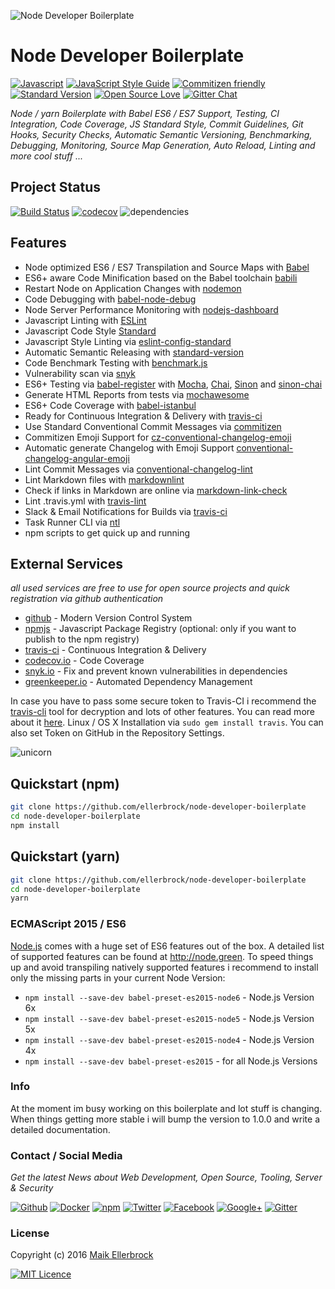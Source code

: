 ![Node Developer Boilerplate](https://github.frapsoft.com/top/babel-es7.jpg?v=101)

# Node Developer Boilerplate

[![Javascript](https://badges.frapsoft.com/javascript/code/javascript.svg?v=100)](https://github.com/ellerbrock/javascript-badges/) [![JavaScript Style Guide](https://img.shields.io/badge/code%20style-standard-brightgreen.svg)](https://github.com/ellerbrock/javascript-badges/) [![Commitizen friendly](https://img.shields.io/badge/commitizen-friendly-brightgreen.svg)](http://commitizen.github.io/cz-cli/) [![Standard Version](https://img.shields.io/badge/release-standard%20version-brightgreen.svg)](https://github.com/conventional-changelog/standard-version) [![Open Source Love](https://badges.frapsoft.com/os/v1/open-source.svg?v=102)](https://github.com/ellerbrock/open-source-badges/) [![Gitter Chat](https://badges.gitter.im/frapsoft/frapsoft.svg)](https://gitter.im/frapsoft/frapsoft/)

_Node / yarn Boilerplate with Babel ES6 / ES7 Support, Testing, CI Integration, Code Coverage, JS Standard Style, Commit Guidelines, Git Hooks, Security Checks, Automatic Semantic Versioning, Benchmarking, Debugging, Monitoring, Source Map Generation, Auto Reload, Linting and more cool stuff ..._

## Project Status

[![Build Status](https://travis-ci.org/ellerbrock/node-developer-boilerplate.svg?branch=master)](https://travis-ci.org/ellerbrock/node-developer-boilerplate) [![codecov](https://codecov.io/gh/ellerbrock/node-developer-boilerplate/branch/master/graph/badge.svg)](https://codecov.io/gh/ellerbrock/node-developer-boilerplate) ![dependencies](https://david-dm.org/ellerbrock/node-developer-boilerplate.svg)

## Features

- Node optimized ES6 / ES7 Transpilation and Source Maps with [Babel](https://github.com/babel/babel)
- ES6+ aware Code Minification based on the Babel toolchain [babili](https://github.com/babel/babili)
- Restart Node on Application Changes with [nodemon](https://github.com/remy/nodemon)
- Code Debugging with [babel-node-debug](https://github.com/crabdude/babel-node-debug)
- Node Server Performance Monitoring with [nodejs-dashboard](https://github.com/FormidableLabs/nodejs-dashboard)
- Javascript Linting with [ESLint](https://github.com/eslint/eslint)
- Javascript Code Style [Standard](https://github.com/feross/standard)
- Javascript Style Linting via [eslint-config-standard](https://github.com/feross/eslint-config-standard)
- Automatic Semantic Releasing with [standard-version](https://github.com/conventional-changelog/standard-version)
- Code Benchmark Testing with [benchmark.js](https://github.com/bestiejs/benchmark.js)
- Vulnerability scan via [snyk](https://github.com/Snyk/snyk)
- ES6+ Testing via [babel-register](https://github.com/babel/babel/tree/master/packages/babel-register) with [Mocha](https://github.com/mochajs/mocha), [Chai](https://github.com/chaijs/chai), [Sinon](https://github.com/sinonjs/sinon) and [sinon-chai](https://github.com/domenic/sinon-chai)
- Generate HTML Reports from tests via [mochawesome](https://github.com/adamgruber/mochawesome)
- ES6+ Code Coverage with [babel-istanbul](https://github.com/jmcriffey/babel-istanbul)
- Ready for Continuous Integration & Delivery with [travis-ci](https://travis-ci.org)
- Use Standard Conventional Commit Messages via [commitizen](https://github.com/commitizen/cz-cli)
- Commitizen Emoji Support for [cz-conventional-changelog-emoji](https://github.com/ellerbrock/cz-conventional-changelog-emoji)
- Automatic generate Changelog with Emoji Support [conventional-changelog-angular-emoji](https://github.com/ellerbrock/conventional-changelog-angular-emoji)
- Lint Commit Messages via [conventional-changelog-lint](https://github.com/marionebl/conventional-changelog-lint)
- Lint Markdown files with [markdownlint](https://github.com/DavidAnson/markdownlint)
- Check if links in Markdown are online via [markdown-link-check](https://github.com/tcort/markdown-link-check)
- Lint .travis.yml with [travis-lint](https://github.com/pwmckenna/node-travis-lint)
- Slack & Email Notifications for Builds via [travis-ci](https://docs.travis-ci.com/user/notifications)
- Task Runner CLI via [ntl](https://github.com/ruyadorno/ntl)
- npm scripts to get quick up and running

## External Services

*all used services are free to use for open source projects and quick registration via github authentication*

- [github](https://github.com/) - Modern Version Control System
- [npmjs](https://www.npmjs.com/) - Javascript Package Registry (optional: only if you want to publish to the npm registry)
- [travis-ci](https://travis-ci.org) - Continuous Integration & Delivery
- [codecov.io](https://codecov.io/) - Code Coverage
- [snyk.io](https://snyk.io) - Fix and prevent known vulnerabilities in dependencies
- [greenkeeper.io](https://greenkeeper.io) - Automated Dependency Management

In case you have to pass some secure token to Travis-CI i recommend the [travis-cli](https://github.com/travis-ci/travis.rb) tool for decryption and lots of other features. You can read more about it [here](https://docs.travis-ci.com/user/encryption-keys/). Linux / OS X Installation via `sudo gem install travis`. You can also set Token on GitHub in the Repository Settings.

![unicorn](http://i.giphy.com/3o85xBO5Rt4031bH44.gif)

## Quickstart (npm)

```bash
git clone https://github.com/ellerbrock/node-developer-boilerplate
cd node-developer-boilerplate
npm install
```

## Quickstart (yarn)

```bash
git clone https://github.com/ellerbrock/node-developer-boilerplate
cd node-developer-boilerplate
yarn
```

### ECMAScript 2015 / ES6

[Node.js](https://github.com/nodejs/node) comes with a huge set of ES6 features out of the box. A detailed list of supported features can be found at <http://node.green>. To speed things up and avoid transpiling natively supported features i recommend to install only the missing parts in your current Node Version:

- `npm install --save-dev babel-preset-es2015-node6` - Node.js Version 6x
- `npm install --save-dev babel-preset-es2015-node5` - Node.js Version 5x
- `npm install --save-dev babel-preset-es2015-node4` - Node.js Version 4x
- `npm install --save-dev babel-preset-es2015` - for all Node.js Versions

### Info

At the moment im busy working on this boilerplate and lot stuff is changing.  
When things getting more stable i will bump the version to 1.0.0 and write a detailed documentation.  

### Contact / Social Media

_Get the latest News about Web Development, Open Source, Tooling, Server & Security_

[![Github](https://github.frapsoft.com/social/github.png)](https://github.com/ellerbrock/)
[![Docker](https://github.frapsoft.com/social/docker.png)](https://hub.docker.com/u/frapsoft/)
[![npm](https://github.frapsoft.com/social/npm.png)](https://www.npmjs.com/~ellerbrock)
[![Twitter](https://github.frapsoft.com/social/twitter.png)](https://twitter.com/frapsoft/)
[![Facebook](https://github.frapsoft.com/social/facebook.png)](https://www.facebook.com/frapsoft/)
[![Google+](https://github.frapsoft.com/social/google-plus.png)](https://plus.google.com/116540931335841862774)
[![Gitter](https://github.frapsoft.com/social/gitter.png)](https://gitter.im/frapsoft/frapsoft/)

### License

Copyright (c) 2016 [Maik Ellerbrock](https://github.com/ellerbrock/)

[![MIT Licence](https://badges.frapsoft.com/os/mit/mit-125x28.png?v=102)](https://opensource.org/licenses/mit-license.php)
